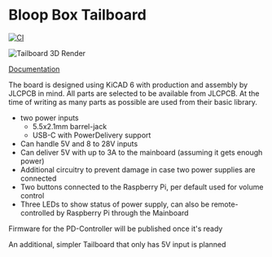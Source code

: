 # Bloop Box Tailboard

[![CI](https://github.com/bloop-box/bloop-box-tailboard/actions/workflows/ci.yml/badge.svg)](https://github.com/bloop-box/bloop-box-tailboard/actions/workflows/ci.yml)

![Tailboard 3D Render](https://bloop-box.github.io/bloop-box-tailboard/3D/BloopBox%20Tailboard-3D_top.png)

[Documentation](https://bloop-box.github.io/bloop-box-tailboard)

The board is designed using KiCAD 6 with production and assembly by JLCPCB in mind. All parts are selected to be
available from JLCPCB. At the time of writing as many parts as possible are used from their basic library.

- two power inputs
  - 5.5x2.1mm barrel-jack
  - USB-C with PowerDelivery support
- Can handle 5V and 8 to 28V inputs
- Can deliver 5V with up to 3A to the mainboard (assuming it gets enough power)
- Additional circuitry to prevent damage in case two power supplies are connected
- Two buttons connected to the Raspberry Pi, per default used for volume control
- Three LEDs to show status of power supply, can also be remote-controlled by Raspberry Pi through the Mainboard

Firmware for the PD-Controller will be published once it's ready

An additional, simpler Tailboard that only has 5V input is planned
